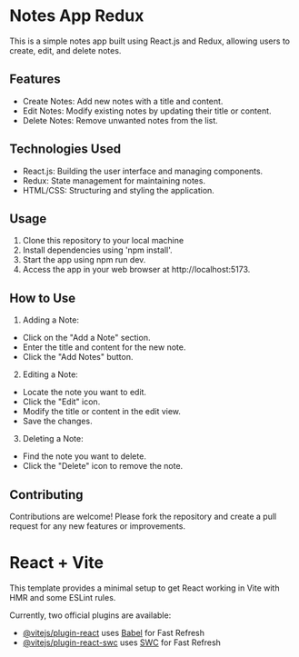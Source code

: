 
# Notes App Redux

This is a simple notes app built using React.js and Redux, allowing users to create, edit, and delete notes.

## Features

* Create Notes: Add new notes with a title and content.
* Edit Notes: Modify existing notes by updating their title or content.
* Delete Notes: Remove unwanted notes from the list.
## Technologies Used
* React.js: Building the user interface and managing components.
* Redux: State management for maintaining notes.
* HTML/CSS: Structuring and styling the application.

## Usage
1. Clone this repository to your local machine
2. Install dependencies using 'npm install'.
3. Start the app using npm run dev.
4. Access the app in your web browser at http://localhost:5173.

## How to Use
1. Adding a Note:

* Click on the "Add a Note" section.
* Enter the title and content for the new note.
* Click the "Add Notes" button.
 2. Editing a Note:

* Locate the note you want to edit.
* Click the "Edit" icon.
* Modify the title or content in the edit view.
* Save the changes.
3. Deleting a Note:

* Find the note you want to delete.
* Click the "Delete" icon to remove the note.
## Contributing
Contributions are welcome! Please fork the repository and create a pull request for any new features or improvements.

# React + Vite

This template provides a minimal setup to get React working in Vite with HMR and some ESLint rules.

Currently, two official plugins are available:

- [@vitejs/plugin-react](https://github.com/vitejs/vite-plugin-react/blob/main/packages/plugin-react/README.md) uses [Babel](https://babeljs.io/) for Fast Refresh
- [@vitejs/plugin-react-swc](https://github.com/vitejs/vite-plugin-react-swc) uses [SWC](https://swc.rs/) for Fast Refresh
